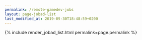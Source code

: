 ```yaml
---
permalink: /remote-gamedev-jobs
layout: page-jobad-list
last_modified_at: 2019-09-30T18:48:59+0200
---
```

{% include render_jobad_list.html permalink=page.permalink %}
